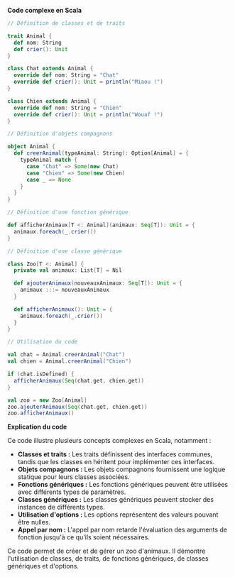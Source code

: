 **Code complexe en Scala**

```scala
// Définition de classes et de traits

trait Animal {
  def nom: String
  def crier(): Unit
}

class Chat extends Animal {
  override def nom: String = "Chat"
  override def crier(): Unit = println("Miaou !")
}

class Chien extends Animal {
  override def nom: String = "Chien"
  override def crier(): Unit = println("Wouaf !")
}

// Définition d'objets compagnons

object Animal {
  def creerAnimal(typeAnimal: String): Option[Animal] = {
    typeAnimal match {
      case "Chat" => Some(new Chat)
      case "Chien" => Some(new Chien)
      case _ => None
    }
  }
}

// Définition d'une fonction générique

def afficherAnimaux[T <: Animal](animaux: Seq[T]): Unit = {
  animaux.foreach(_.crier())
}

// Définition d'une classe générique

class Zoo[T <: Animal] {
  private val animaux: List[T] = Nil

  def ajouterAnimaux(nouveauxAnimaux: Seq[T]): Unit = {
    animaux :::= nouveauxAnimaux
  }

  def afficherAnimaux(): Unit = {
    animaux.foreach(_.crier())
  }
}

// Utilisation du code

val chat = Animal.creerAnimal("Chat")
val chien = Animal.creerAnimal("Chien")

if (chat.isDefined) {
  afficherAnimaux(Seq(chat.get, chien.get))
}

val zoo = new Zoo[Animal]
zoo.ajouterAnimaux(Seq(chat.get, chien.get))
zoo.afficherAnimaux()
```

**Explication du code**

Ce code illustre plusieurs concepts complexes en Scala, notamment :

* **Classes et traits :** Les traits définissent des interfaces communes, tandis que les classes en héritent pour implémenter ces interfaces.
* **Objets compagnons :** Les objets compagnons fournissent une logique statique pour leurs classes associées.
* **Fonctions génériques :** Les fonctions génériques peuvent être utilisées avec différents types de paramètres.
* **Classes génériques :** Les classes génériques peuvent stocker des instances de différents types.
* **Utilisation d'options :** Les options représentent des valeurs pouvant être nulles.
* **Appel par nom :** L'appel par nom retarde l'évaluation des arguments de fonction jusqu'à ce qu'ils soient nécessaires.

Ce code permet de créer et de gérer un zoo d'animaux. Il démontre l'utilisation de classes, de traits, de fonctions génériques, de classes génériques et d'options.